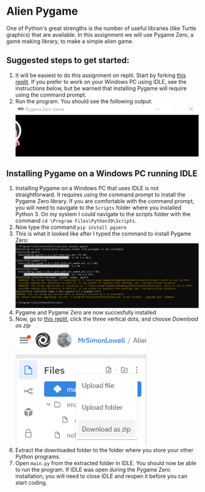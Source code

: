 Alien Pygame
===========
One of Python's great strengths is the number of useful libraries (like Turtle graphics) that are available. In this assignment we will use Pygame Zero, a game making library, to make a simple alien game.

Suggested steps to get started:
---------------------------------
1. It will be easiest to do this assignment on replit. Start by forking [this replit](https://replit.com/@MrSimonLowell/AlienPygameBase). If you prefer to work on your Windows PC using IDLE, see the instructions below, but be warned that installing Pygame will require using the command prompt.
2. Run the program. You should see the following output:   
![](StartProgram.gif)    

Installing Pygame on a Windows PC running IDLE
----------------------------------------------
1. Installing Pygame on a Windows PC that uses IDLE is not straightforward. It requires using the command prompt to install the Pygame Zero library. If you are comfortable with the command prompt, you will need to navigate to the `Scripts` folder where you installed Python 3. On my system I could navigate to the scripts folder with the command `cd \Program Files\Python39\Scripts`.
2. Now type the command `pip install pgzero`
3. This is what it looked like after I typed the command to install Pygame Zero:   
   ![](InstallingPgzeroWindows.PNG)
4. Pygame and Pygame Zero are now succesfully installed
5. Now, go to [this replit](https://replit.com/@MrSimonLowell/AlienPygameBase), click the three vertical dots, and choose *Download as zip*   
![](DownloadAsZip.PNG)   
6. Extract the downloaded folder to the folder where you store your other Python programs.
7. Open `main.py` from the extracted folder in IDLE. You should now be able to run the program. If IDLE was open during the Pygame Zero installation, you will need to close IDLE and reopen it before you can start coding.   
